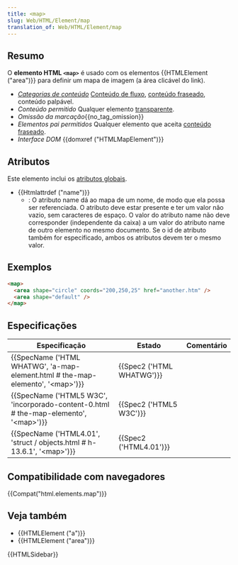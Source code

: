 ```yaml
---
title: <map>
slug: Web/HTML/Element/map
translation_of: Web/HTML/Element/map
---
```

## Resumo

O **elemento HTML `<map>`** é usado com os elementos {{HTMLElement ("area")}} para definir um mapa de imagem (a área clicável do link).

- _[Categorias de conteúdo](/pt-BR/docs/HTML/Content_categories)_ [Conteúdo de fluxo](/pt-BR/docs/HTML/Content_categories#Flow_content), [conteúdo fraseado](/pt-BR/docs/HTML/Content_categories#Phrasing_content), conteúdo palpável.
- _Conteúdo permitido_ Qualquer elemento [transparente](/pt-BR/docs/HTML/Content_categories#Transparent_content_model).
- _Omissão da marcação_{{no_tag_omission}}
- _Elementos pai permitidos_ Qualquer elemento que aceita [conteúdo fraseado](/pt-BR/docs/HTML/Content_categories#Phrasing_content).
- _Interface DOM_ {{domxref ("HTMLMapElement")}}

## Atributos

Este elemento inclui os [atributos globais](/pt-BR/docs/HTML/Global_attributes).

- {{Htmlattrdef ("name")}}
  - : O atributo name dá ao mapa de um nome, de modo que ela possa ser referenciada. O atributo deve estar presente e ter um valor não vazio, sem caracteres de espaço. O valor do atributo name não deve corresponder (independente da caixa) a um valor do atributo name de outro elemento no mesmo documento. Se o id de atributo também for especificado, ambos os atributos devem ter o mesmo valor.

## Exemplos

```html
<map>
  <area shape="circle" coords="200,250,25" href="another.htm" />
  <area shape="default" />
</map>
```

## Especificações

| Especificação                                                                                                            | Estado                           | Comentário |
| ------------------------------------------------------------------------------------------------------------------------ | -------------------------------- | ---------- |
| {{SpecName ('HTML WHATWG', 'a-map-element.html # the-map-elemento', '&lt;map&gt;')}}         | {{Spec2 ('HTML WHATWG')}} |            |
| {{SpecName ('HTML5 W3C', 'incorporado-content-0.html # the-map-elemento', '&lt;map&gt;')}} | {{Spec2 ('HTML5 W3C')}} |            |
| {{SpecName ('HTML4.01', 'struct / objects.html # h-13.6.1', '&lt;map&gt;')}}                     | {{Spec2 ('HTML4.01')}}     |            |

## Compatibilidade com navegadores

{{Compat("html.elements.map")}}

## Veja também

- {{HTMLElement ("a")}}
- {{HTMLElement ("area")}}

{{HTMLSidebar}}
